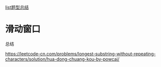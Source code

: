 
[list题型总结](https://leetcode-cn.com/problems/middle-of-the-linked-list/solution/kuai-man-zhi-zhen-zhu-yao-zai-yu-diao-shi-by-liwei/) 


# 滑动窗口

总结


https://leetcode-cn.com/problems/longest-substring-without-repeating-characters/solution/hua-dong-chuang-kou-by-powcai/